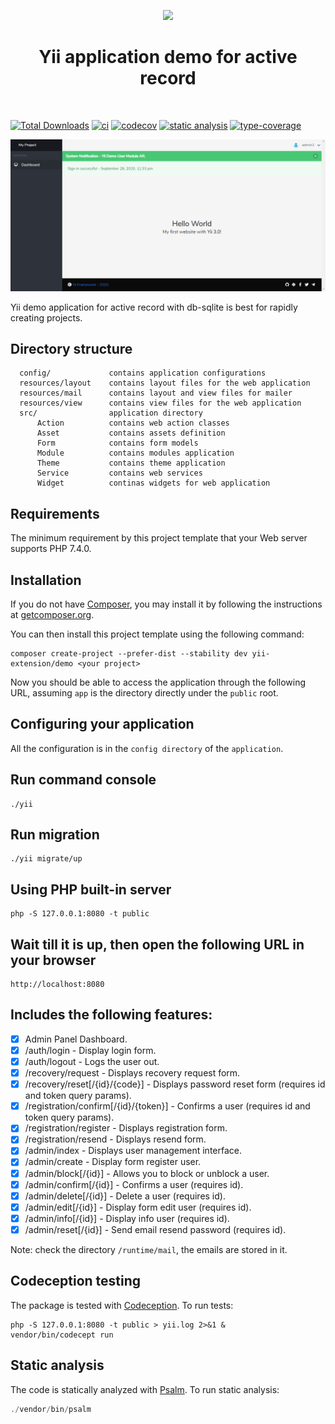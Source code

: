 <p align="center">
    <a href="https://github.com/yiisoft" target="_blank">
        <img src="https://github.com/yiisoft.png" height="100px">
    </a>
    <h1 align="center">Yii application demo for active record</h1>
    <br>
</p>

[![Total Downloads](https://img.shields.io/packagist/dt/yii-extension/demo)](https://packagist.org/packages/yii-extension/demo)
[![ci](https://github.com/yii-extension/demo/workflows/ci/badge.svg)](https://github.com/yii-extension/demo/actions)
[![codecov](https://codecov.io/gh/yii-extension/demo/branch/master/graph/badge.svg)](https://codecov.io/gh/yii-extension/demo)
[![static analysis](https://github.com/yii-extension/demo/workflows/static%20analysis/badge.svg)](https://github.com/yii-extension/demo/actions?query=workflow%3A%22static+analysis%22)
[![type-coverage](https://shepherd.dev/github/yii-extension/demo/coverage.svg)](https://shepherd.dev/github/yii-extension/demo)

<p align="center">
    <a href="https://github.com/yii-extension/app" target="_blank">
        <img src="docs\images\home.png" >
    </a>
</p>

Yii demo application for active record with db-sqlite is best for rapidly creating projects.

## Directory structure

      config/             contains application configurations
      resources/layout    contains layout files for the web application
      resources/mail      contains layout and view files for mailer
      resources/view      contains view files for the web application
      src/                application directory
          Action          contains web action classes
          Asset           contains assets definition
          Form            contains form models
          Module          contains modules application
          Theme           contains theme application
          Service         contains web services
          Widget          continas widgets for web application

## Requirements

The minimum requirement by this project template that your Web server supports PHP 7.4.0.

## Installation

If you do not have [Composer](http://getcomposer.org/), you may install it by following the instructions
at [getcomposer.org](http://getcomposer.org/doc/00-intro.md#installation-nix).

You can then install this project template using the following command:

~~~
composer create-project --prefer-dist --stability dev yii-extension/demo <your project>
~~~

Now you should be able to access the application through the following URL, assuming `app` is the directory
directly under the `public` root.

## Configuring your application

All the configuration is in the `config directory` of the `application`.

## Run command console

~~~
./yii
~~~

## Run migration

~~~
./yii migrate/up
~~~

## Using PHP built-in server

~~~
php -S 127.0.0.1:8080 -t public
~~~

## Wait till it is up, then open the following URL in your browser

~~~
http://localhost:8080
~~~

## Includes the following features:

- [x] Admin Panel Dashboard.
- [x] /auth/login - Display login form.
- [x] /auth/logout - Logs the user out.
- [x] /recovery/request - Displays recovery request form.
- [x] /recovery/reset[/{id}/{code}] - Displays password reset form (requires id and token query params).
- [x] /registration/confirm[/{id}/{token}] - Confirms a user (requires id and token query params).
- [x] /registration/register - Displays registration form.
- [x] /registration/resend - Displays resend form.
- [x] /admin/index - Displays user management interface.
- [x] /admin/create - Display form register user.
- [x] /admin/block[/{id}] - Allows you to block or unblock a user.
- [x] /admin/confirm[/{id}] - Confirms a user (requires id).
- [x] /admin/delete[/{id}] - Delete a user (requires id).
- [x] /admin/edit[/{id}] - Display form edit user (requires id).
- [x] /admin/info[/{id}] - Display info user (requires id).
- [x] /admin/reset[/{id}] - Send email resend password (requires id).

Note: check the directory `/runtime/mail`, the emails are stored in it.

## Codeception testing

The package is tested with [Codeception](https://github.com/Codeception/Codeception). To run tests:

~~~
php -S 127.0.0.1:8080 -t public > yii.log 2>&1 &
vendor/bin/codecept run
~~~

## Static analysis

The code is statically analyzed with [Psalm](https://psalm.dev/docs). To run static analysis:

```php
./vendor/bin/psalm
```
